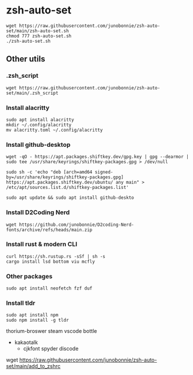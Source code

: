 # zsh-auto-set
```
wget https://raw.githubusercontent.com/junobonnie/zsh-auto-set/main/zsh-auto-set.sh
chmod 777 zsh-auto-set.sh
./zsh-auto-set.sh
```
## Other utils
### .zsh_script
```
wget https://raw.githubusercontent.com/junobonnie/zsh-auto-set/main/.zsh_script
```
### Install alacritty
```
sudo apt install alacritty
mkdir ~/.config/alacritty
mv alacritty.toml ~/.config/alacritty
```
### Install github-desktop
```
wget -qO - https://apt.packages.shiftkey.dev/gpg.key | gpg --dearmor | sudo tee /usr/share/keyrings/shiftkey-packages.gpg > /dev/null

sudo sh -c 'echo "deb [arch=amd64 signed-by=/usr/share/keyrings/shiftkey-packages.gpg] https://apt.packages.shiftkey.dev/ubuntu/ any main" > /etc/apt/sources.list.d/shiftkey-packages.list'

sudo apt update && sudo apt install github-deskto
```
### Install D2Coding Nerd
```
wget https://github.com/junobonnie/D2coding-Nerd-fonts/archive/refs/heads/main.zip
```
### Install rust & modern CLI
```
curl https://sh.rustup.rs -sSf | sh -s
cargo install lsd bottom viu mcfly
```
### Other packages
```
sudo apt install neofetch fzf duf
```
### Install tldr
```
sudo apt install npm
sudo npm install -g tldr
```
thorium-broswer
steam
vscode
bottle
- kakaotalk
  - cjkfont
spyder
discode

wget https://raw.githubusercontent.com/junobonnie/zsh-auto-set/main/add_to_zshrc
